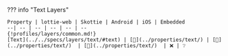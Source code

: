 ??? info "Text Layers"

    Property | lottie-web | Skottie | Android | iOS | Embedded
    --| -- | -- | -- | -- | --
    {!profiles/layers/common.md!} 
    [Text](../../specs/layers/text/#text) | [🔗](../properties/text/) | [🔗](../properties/text/)  | [🔗](../properties/text/)  | ❌ | ❔ 
